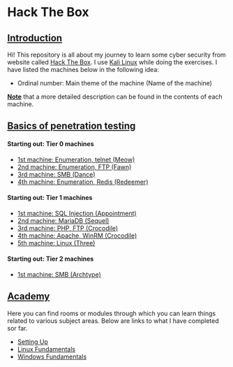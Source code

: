 # Hack The Box

## <ins>Introduction

Hi! This repository is all about my journey to learn some cyber security from website called [Hack The Box](https://www.hackthebox.com/). I use [Kali Linux](https://www.kali.org/) while doing the exercises. I have listed the machines below in the following idea:

- Ordinal number: Main theme of the machine (Name of the machine)

<ins>**Note**</ins> that a more detailed description can be found in the contents of each machine.

## <u>Basics of penetration testing</u>

#### Starting out: Tier 0 machines

- [1st machine: Enumeration, telnet (Meow)](Meow/README.md)
- [2nd machine: Enumeration, FTP (Fawn)](Fawn/README.md)
- [3rd machine: SMB (Dance)](Dance/README.md)
- [4th machine: Enumeration, Redis (Redeemer)](Redeemer/README.md)

#### Starting out: Tier 1 machines

- [1st machine: SQL Injection (Appointment)](Appointment/README.md)
- [2nd machine: MariaDB (Sequel)](Sequel/README.md)
- [3rd machine: PHP, FTP (Crocodile)](Crocodile/README.md)
- [4th machine: Apache, WinRM (Crocodile)](Responder/README.md)
- [5th machine: Linux (Three)](Three/README.md)

#### Starting out: Tier 2 machines

- [1st machine: SMB (Archtype)](Achtype/README.md)

## <u>Academy</u>

Here you can find rooms or modules through which you can learn things related to various subject areas. Below are links to what I have completed sor far.

- [Setting Up](Academy/Setting_Up/README.md)
- [Linux Fundamentals](Academy/Linux_Fundamentals/README.md)
- [Windows Fundamentals](Academy/Windows_Fundamendals/README.md)
